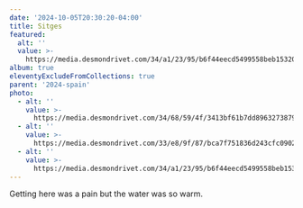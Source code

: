 ```yaml
---
date: '2024-10-05T20:30:20-04:00'
title: Sitges
featured:
  alt: ''
  value: >-
    https://media.desmondrivet.com/34/a1/23/95/b6f44eecd5499558beb153209ac691c07072e9123635ba09bdcccb18.jpg
album: true
eleventyExcludeFromCollections: true
parent: '2024-spain'
photo:
  - alt: ''
    value: >-
      https://media.desmondrivet.com/34/68/59/4f/3413bf61b7dd89632738792a36069bf7723286cb6a51f5c5b9032d43.jpg
  - alt: ''
    value: >-
      https://media.desmondrivet.com/33/e8/9f/87/bca7f751836d243cfc0902d9a7c070a80661e80e3b71bf2bcd566d69.jpg
  - alt: ''
    value: >-
      https://media.desmondrivet.com/34/a1/23/95/b6f44eecd5499558beb153209ac691c07072e9123635ba09bdcccb18.jpg
---
```


Getting here was a pain but the water was so warm.
